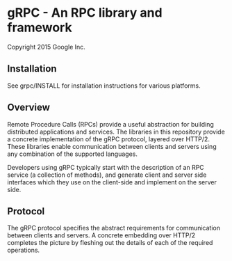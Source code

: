 gRPC - An RPC library and framework
===================================

Copyright 2015 Google Inc.

Installation
------------

See grpc/INSTALL for installation instructions for various platforms.

Overview
--------

Remote Procedure Calls (RPCs) provide a useful abstraction for building 
distributed applications and services. The libraries in this repository
provide a concrete implementation of the gRPC protocol, layered over HTTP/2.
These libraries enable communication between clients and servers using any
combination of the supported languages. 

Developers using gRPC typically start with the description of an RPC service
(a collection of methods), and generate client and server side interfaces
which they use on the client-side and implement on the server side.

Protocol
--------

The gRPC protocol specifies the abstract requirements for communication between
clients and servers. A concrete embedding over HTTP/2 completes the picture by
fleshing out the details of each of the required operations.


